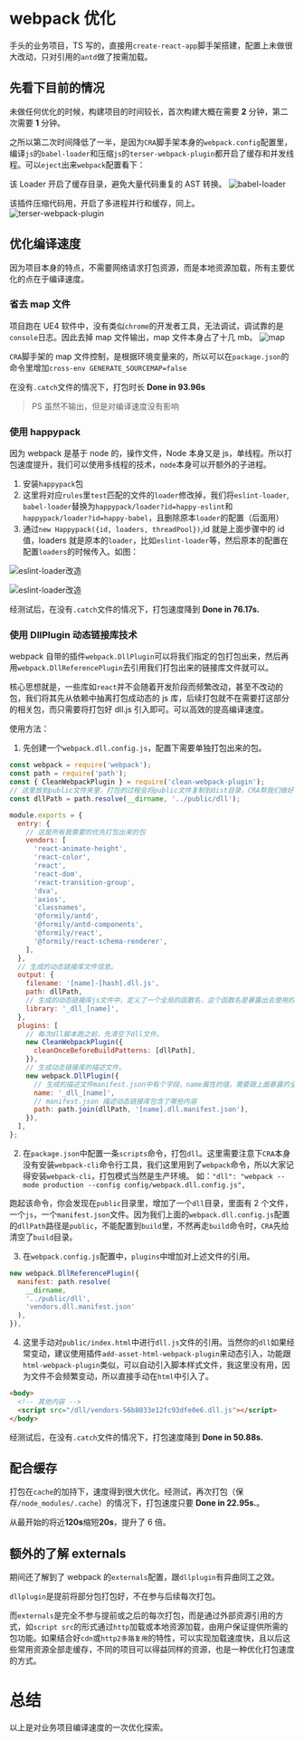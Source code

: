 # webpack 优化

手头的业务项目，TS 写的，直接用`create-react-app`脚手架搭建，配置上未做很大改动，只对引用的`antd`做了按需加载。

## 先看下目前的情况

未做任何优化的时候，构建项目的时间较长，首次构建大概在需要 **2** 分钟，第二次需要 **1** 分钟。

之所以第二次时间降低了一半，是因为`CRA`脚手架本身的`webpack.config`配置里，编译`js`的`babel-loader`和压缩`js`的`terser-webpack-plugin`都开启了缓存和并发线程。可以`eject`出来`webpack`配置看下：

该 Loader 开启了缓存目录，避免大量代码重复的 AST 转换。
![babel-loader](./img/Jietu20200630-150849.jpg)

该插件压缩代码用，开启了多进程并行和缓存，同上。
![terser-webpack-plugin](./img/Jietu20200630-151515.jpg)

## 优化编译速度

因为项目本身的特点，不需要网络请求打包资源，而是本地资源加载，所有主要优化的点在于编译速度。

### 省去 map 文件

项目跑在 UE4 软件中，没有类似`chrome`的开发者工具，无法调试，调试靠的是`console`日志。因此去掉 map 文件输出，map 文件本身占了十几 mb。
![map](./img/Jietu20200630-205555.jpg)

`CRA`脚手架的 map 文件控制，是根据环境变量来的，所以可以在`package.json`的命令里增加`cross-env GENERATE_SOURCEMAP=false`

在没有`.catch`文件的情况下，打包时长 **Done in 93.96s**

> PS 虽然不输出，但是对编译速度没有影响

### 使用 happypack

因为 webpack 是基于 node 的，操作文件，Node 本身又是 js，单线程。所以打包速度提升，我们可以使用多线程的技术，`node`本身可以开额外的子进程。

1. 安装`happypack`包
2. 这里将对应`rules`里`test`匹配的文件的`loader`修改掉，我们将`eslint-loader`, `babel-loader`替换为`happypack/loader?id=happy-eslint`和`happypack/loader?id=happy-babel`，且删除原本`loader`的配置（后面用）
3. 通过`new Happypack({id, loaders, threadPool})`,id 就是上面步骤中的 id 值，loaders 就是原本的`loader`，比如`eslint-loader`等，然后原本的配置在配置`loaders`的时候传入。如图：

![eslint-loader改造](./img/Jietu20200630-211305.jpg)

![eslint-loader改造](./img/Jietu20200630-211139.jpg)

经测试后，在没有`.catch`文件的情况下，打包速度降到 **Done in 76.17s.**

### 使用 DllPlugin 动态链接库技术

webpack 自带的插件`webpack.DllPlugin`可以将我们指定的包打包出来，然后再用`webpack.DllReferencePlugin`去引用我们打包出来的链接库文件就可以。

核心思想就是，一些库如`react`并不会随着开发阶段而频繁改动，甚至不改动的包，我们将其先从依赖中抽离打包成动态的 js 库，后续打包就不在需要打这部分的相关包，而只需要将打包好 dll.js 引入即可。可以高效的提高编译速度。

使用方法：

1. 先创建一个`webpack.dll.config.js`，配置下需要单独打包出来的包。

```js
const webpack = require('webpack');
const path = require('path');
const { CleanWebpackPlugin } = require('clean-webpack-plugin');
// 这里放到public文件夹里，打包的过程会将public文件复制到dist目录，CRA帮我们做好了。
const dllPath = path.resolve(__dirname, '../public/dll');

module.exports = {
  entry: {
    // 这是所有我需要的优先打包出来的包
    vendors: [
      'react-animate-height',
      'react-color',
      'react',
      'react-dom',
      'react-transition-group',
      'dva',
      'axios',
      'classnames',
      '@formily/antd',
      '@formily/antd-components',
      '@formily/react',
      '@formily/react-schema-renderer',
    ],
  },
  // 生成的动态链接库文件信息。
  output: {
    filename: '[name]-[hash].dll.js',
    path: dllPath,
    // 生成的动态链接库js文件中，定义了一个全局的函数名，这个函数名是暴露出去使用的
    library: '_dll_[name]',
  },
  plugins: [
    // 每次dll脚本跑之前，先清空下dll文件。
    new CleanWebpackPlugin({
      cleanOnceBeforeBuildPatterns: [dllPath],
    }),
    // 生成动态链接库的描述文件。
    new webpack.DllPlugin({
      // 生成的描述文件manifest.json中有个字段，name属性的值，需要跟上面暴露的全局函数名称一致。
      name: '_dll_[name]',
      // manifest.json 描述动态链接库包含了哪些内容
      path: path.join(dllPath, '[name].dll.manifest.json'),
    }),
  ],
};
```

2. 在`package.json`中配置一条`scripts`命令，打包`dll`。这里需要注意下`CRA`本身没有安装`webpack-cli`命令行工具，我们这里用到了`webpack`命令，所以大家记得安装`webpack-cli`，打包模式当然是生产环境。
   如：`"dll": "webpack --mode production --config config/webpack.dll.config.js",`

跑起该命令，你会发现在`public`目录里，增加了一个`dll`目录，里面有 2 个文件，一个`js`，一个`manifest.json`文件。因为我们上面的`webpack.dll.config.js`配置的`dllPath`路径是`public`，不能配置到`build`里，不然再走`build`命令时，`CRA`先给清空了`build`目录。

3. 在`webpack.config.js`配置中，`plugins`中增加对上述文件的引用。

```js
new webpack.DllReferencePlugin({
  manifest: path.resolve(
    __dirname,
    '../public/dll',
    'vendors.dll.manifest.json'
  ),
}),
```

4. 这里手动对`public/index.html`中进行`dll.js`文件的引用。当然你的`dll`如果经常变动，建议使用插件`add-asset-html-webpack-plugin`来动态引入，功能跟`html-webpack-plugin`类似，可以自动引入脚本样式文件，我这里没有用，因为文件不会频繁变动，所以直接手动在`html`中引入了。

```html
<body>
  <!-- 其他内容 -->
  <script src="/dll/vendors-56b8033e12fc93dfe0e6.dll.js"></script>
</body>
```

经测试后，在没有`.catch`文件的情况下，打包速度降到 **Done in 50.88s.**

## 配合缓存

打包在`cache`的加持下，速度得到很大优化。经测试，再次打包（保存`/node_modules/.cache`）的情况下，打包速度只要 **Done in 22.95s.**。

从最开始的将近**120s**缩短**20s**，提升了 6 倍。

## 额外的了解 externals

期间还了解到了 webpack 的`externals`配置，跟`dllplugin`有异曲同工之效。

`dllplugin`是提前将部分包打包好，不在参与后续每次打包。

而`externals`是完全不参与提前或之后的每次打包，而是通过外部资源引用的方式，如`script src`的形式通过`http`加载或本地资源加载，由用户保证提供所需的包功能。如果结合好`cdn`或`http2多路复用`的特性，可以实现加载速度快，且以后这些常用资源全部走缓存，不同的项目可以得益同样的资源，也是一种优化打包速度的方式。

# 总结

以上是对业务项目编译速度的一次优化探索。
